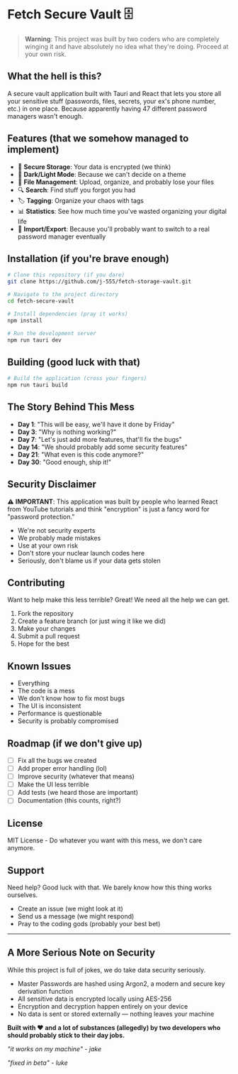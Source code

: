# Fetch Secure Vault 🗄️

> **Warning**: This project was built by two coders who are completely winging it and have absolutely no idea what they're doing. Proceed at your own risk.

## What the hell is this?

A secure vault application built with Tauri and React that lets you store all your sensitive stuff (passwords, files, secrets, your ex's phone number, etc.) in one place. Because apparently having 47 different password managers wasn't enough.

## Features (that we somehow managed to implement)

- 🔐 **Secure Storage**: Your data is encrypted (we think)
- 🎨 **Dark/Light Mode**: Because we can't decide on a theme
- 📁 **File Management**: Upload, organize, and probably lose your files
- 🔍 **Search**: Find stuff you forgot you had
- 🏷️ **Tagging**: Organize your chaos with tags
- 📊 **Statistics**: See how much time you've wasted organizing your digital life
- 🔄 **Import/Export**: Because you'll probably want to switch to a real password manager eventually

## Installation (if you're brave enough)

```bash
# Clone this repository (if you dare)
git clone https://github.com/j-555/fetch-storage-vault.git

# Navigate to the project directory
cd fetch-secure-vault

# Install dependencies (pray it works)
npm install

# Run the development server
npm run tauri dev
```

## Building (good luck with that)

```bash
# Build the application (cross your fingers)
npm run tauri build
```

## The Story Behind This Mess

- **Day 1**: "This will be easy, we'll have it done by Friday"
- **Day 3**: "Why is nothing working?"
- **Day 7**: "Let's just add more features, that'll fix the bugs"
- **Day 14**: "We should probably add some security features"
- **Day 21**: "What even is this code anymore?"
- **Day 30**: "Good enough, ship it!"

## Security Disclaimer

⚠️ **IMPORTANT**: This application was built by people who learned React from YouTube tutorials and think "encryption" is just a fancy word for "password protection." 

- We're not security experts
- We probably made mistakes
- Use at your own risk
- Don't store your nuclear launch codes here
- Seriously, don't blame us if your data gets stolen

## Contributing

Want to help make this less terrible? Great! We need all the help we can get.

1. Fork the repository
2. Create a feature branch (or just wing it like we did)
3. Make your changes
4. Submit a pull request
5. Hope for the best

## Known Issues

- Everything
- The code is a mess
- We don't know how to fix most bugs
- The UI is inconsistent
- Performance is questionable
- Security is probably compromised

## Roadmap (if we don't give up)

- [ ] Fix all the bugs we created
- [ ] Add proper error handling (lol)
- [ ] Improve security (whatever that means)
- [ ] Make the UI less terrible
- [ ] Add tests (we heard those are important)
- [ ] Documentation (this counts, right?)

## License

MIT License - Do whatever you want with this mess, we don't care anymore.

## Support

Need help? Good luck with that. We barely know how this thing works ourselves.

- Create an issue (we might look at it)
- Send us a message (we might respond)
- Pray to the coding gods (probably your best bet)

---

## A More Serious Note on Security
While this project is full of jokes, we do take data security seriously.
- Master Passwords are hashed using Argon2, a modern and secure key derivation function
- All sensitive data is encrypted locally using AES-256
- Encryption and decryption happen entirely on your device
- No data is sent or stored externally — nothing leaves your machine
  

**Built with ❤️ and a lot of substances (allegedly) by two developers who should probably stick to their day jobs.**

*"it works on my machine" - jake*

*"fixed in beta" - luke*
